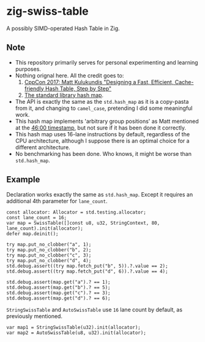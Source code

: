 # zig-swiss-table

A possibly SIMD-operated Hash Table in Zig.

## Note

- This repository primarily serves for personal experimenting and learning purposes.
- Nothing orignal here. All the credit goes to: 
	1. [CppCon 2017: Matt Kulukundis "Designing a Fast, Efficient, Cache-friendly Hash Table, Step by Step"](https://www.youtube.com/watch?v=ncHmEUmJZf4) 
	2. [The standard library hash map](https://ziglang.org/documentation/master/std/#A;std:hash_map).
- The API is exactly the same as the `std.hash_map` as it is a copy-pasta from it, and changing to `camel_case`, pretending I did some meaningful work.
- This hash map implements 'arbitrary group positions' as Matt mentioned at the [46:00 timestamp](https://youtu.be/ncHmEUmJZf4?si=dP70kLBB1sSZL3ns&t=2756), but not sure if it has been done it correctly.
- This hash map uses 16-lane instructions by default, regardless of the CPU architecture, although I suppose there is an optimal choice for a different architecture.
- No benchmarking has been done. Who knows, it might be worse than `std.hash_map`.


## Example

Declaration works exactly the same as `std.hash_map`. Except it requires an additional 4th parameter for `lane_count`.

```zig
const allocator: Allocator = std.testing.allocator;
const lane_count = 16;
var map = SwissTable([]const u8, u32, StringContext, 80, lane_count).init(allocator);
defer map.deinit();

try map.put_no_clobber("a", 1);
try map.put_no_clobber("b", 2);
try map.put_no_clobber("c", 3);
try map.put_no_clobber("d", 4);
std.debug.assert((try map.fetch_put("b", 5)).?.value == 2);
std.debug.assert((try map.fetch_put("d", 6)).?.value == 4);

std.debug.assert(map.get("a").? == 1);
std.debug.assert(map.get("b").? == 5);
std.debug.assert(map.get("c").? == 3);
std.debug.assert(map.get("d").? == 6);
```

`StringSwissTable` and `AutoSwissTable` use `16` lane count by default, as previously mentioned.

```zig
var map1 = StringSwissTable(u32).init(allocator);
var map2 = AutoSwissTable(u8, u32).init(allocator);
```